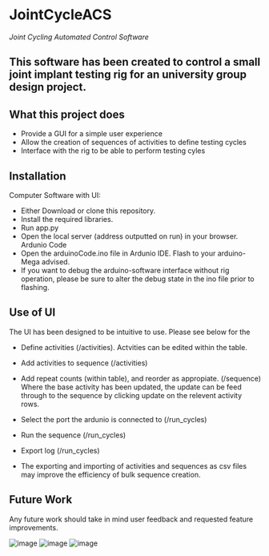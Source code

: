 # JointCycleACS
*Joint Cycling Automated Control Software*

## This software has been created to control a small joint implant testing rig for an university group design project.

## What this project does
* Provide a GUI for a simple user experience
* Allow the creation of sequences of activities to define testing cycles
* Interface with the rig to be able to perform testing cyles

## Installation
Computer Software with UI: 
* Either Download or clone this repository. 
* Install the required libraries.
* Run app.py
* Open the local server (address outputted on run) in your browser.
Ardunio Code
* Open the arduinoCode.ino file in Ardunio IDE. Flash to your arduino- Mega advised. 
* If you want to debug the arduino-software interface without rig operation, please be sure to alter the debug state in the ino file prior to flashing.

## Use of UI
The UI has been designed to be intuitive to use. Please see below for the 
* Define activities (/activities). Actvities can be edited within the table.
* Add activities to sequence (/activities)
* Add repeat counts (within table), and reorder as appropiate. (/sequence) Where the base activity has been updated, the update can be feed through to the sequence by clicking update on the relevent activity rows.
* Select the port the ardunio is connected to (/run_cycles)
* Run the sequence (/run_cycles)
* Export log (/run_cycles)

* The exporting and importing of activities and sequences as csv files may improve the efficiency of bulk sequence creation. 

## Future Work
Any future work should take in mind user feedback and requested feature improvements.

![image](https://github.com/user-attachments/assets/936b4769-3950-4c67-9d1a-dcb22a505a0a)
![image](https://github.com/user-attachments/assets/b69fa768-c44f-420e-9672-15dfd3f01289)
![image](https://github.com/user-attachments/assets/1d9250a4-aa71-4dc8-9b0f-2cb38f5ea7e4)

